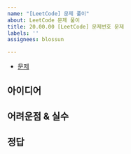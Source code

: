 ```yaml
---
name: "[LeetCode] 문제 풀이"
about: LeetCode 문제 풀이
title: 20.00.00 [LeetCode] 문제번호 문제
labels: ''
assignees: blossun

---
```


- [문제]()

## 아이디어

## 어려운점 & 실수

## 정답
```java
